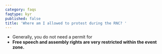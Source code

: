```yaml
---
category: faqs
faqtype: kyr
published: false
title: 'Where am I allowed to protest during the RNC? '
---
```

* Generally, you do not need a permit for
* **Free speech and assembly rights are very restricted within the event zone.**